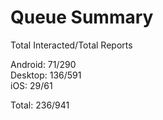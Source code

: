 # Queue Summary

Total Interacted/Total Reports

Android: 71/290  
Desktop: 136/591  
iOS: 29/61

Total: 236/941
